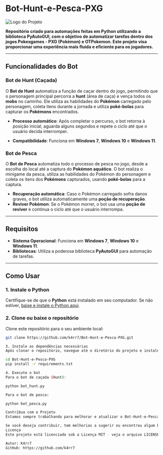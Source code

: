 # **Bot-Hunt-e-Pesca-PXG**

![Logo do Projeto](https://github.com/k4rr7/Bot-Hunt-e-Pesca-PXG/blob/main/imagens/logo.png)

**Repositório criado para automações feitas em Python utilizando a biblioteca PyAutoGUI, com o objetivo de automatizar tarefas dentro dos jogos **Pokexgames - PXG (Pokémon)** e **OTPokemon**. Este projeto visa proporcionar uma experiência mais fluida e eficiente para os jogadores.**

---

## **Funcionalidades do Bot**

### **Bot de Hunt (Caçada)**

O **Bot de Hunt** automatiza a função de caçar dentro do jogo, permitindo que o personagem principal percorra a **hunt** (área de caça) e vença todos os **mobs** no caminho. Ele utiliza as habilidades do **Pokémon** carregado pelo personagem, coleta itens durante a jornada e utiliza **poké-bolas** para capturar os **Pokémons** encontrados.

- **Processo automático**: Após completar o percurso, o bot retorna à posição inicial, aguarda alguns segundos e repete o ciclo até que o usuário decida interromper.
  
- **Compatibilidade**: Funciona em **Windows 7**, **Windows 10** e **Windows 11**.

### **Bot de Pesca**

O **Bot de Pesca** automatiza todo o processo de pesca no jogo, desde a escolha do local até a captura do **Pokémon aquático**. O bot realiza o minigame da pesca, utiliza as habilidades do Pokémon do personagem e coleta os itens dos **Pokémons** capturados, usando **poké-bolas** para a captura.

- **Recuperação automática**: Caso o Pokémon carregado sofra danos graves, o bot utiliza automaticamente uma **poção de recuperação**. 
- **Reviver Pokémon**: Se o Pokémon morrer, o bot usa uma **poção de reviver** e continua o ciclo até que o usuário interrompa.

---

## **Requisitos**

- **Sistema Operacional**: Funciona em **Windows 7**, **Windows 10** e **Windows 11**.
- **Bibliotecas**: Utiliza a poderosa biblioteca **PyAutoGUI** para automação de tarefas.

---

## **Como Usar**

### **1. Instale o Python**
Certifique-se de que o **Python** está instalado em seu computador. Se não estiver, [baixe e instale o Python aqui](https://www.python.org/downloads/).

### **2. Clone ou baixe o repositório**
Clone este repositório para o seu ambiente local:

```bash
git clone https://github.com/k4rr7/Bot-Hunt-e-Pesca-PXG.git

3. Instale as dependências necessárias
Após clonar o repositório, navegue até o diretório do projeto e instale as dependências:

cd Bot-Hunt-e-Pesca-PXG
pip install -r requirements.txt

4. Execute o bot
Para o bot de caçada (Hunt):

python bot_hunt.py

Para o bot de pesca:

python bot_pesca.py

Contribua com o Projeto
Estamos sempre trabalhando para melhorar e atualizar o Bot-Hunt-e-Pesca-PXG. Se você gostou do projeto ou tem sugestões para melhorias, deixe uma estrela ⭐ no repositório. Isso nos motiva a continuar o desenvolvimento e trazer novas funcionalidades!

Se você deseja contribuir, tem melhorias a sugerir ou encontrou algum bug, sinta-se à vontade para abrir uma issue ou enviar um pull request.
Licença
Este projeto está licenciado sob a Licença MIT - veja o arquivo LICENSE para mais detalhes.

Autor: K4rr7
GitHub: https://github.com/k4rr7
